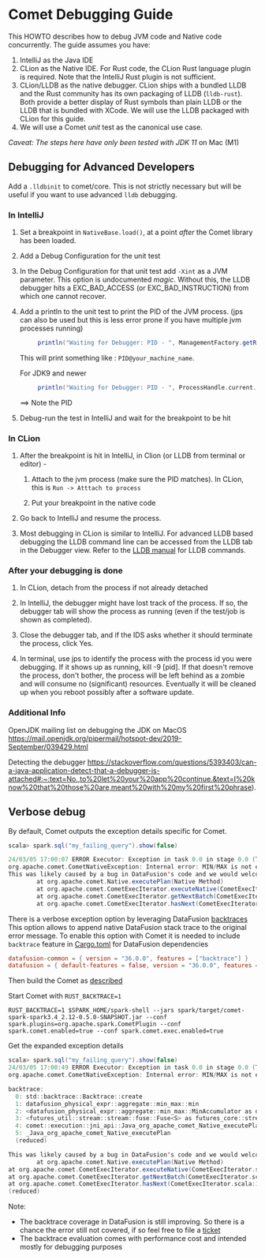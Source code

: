 <!--
Licensed to the Apache Software Foundation (ASF) under one
or more contributor license agreements.  See the NOTICE file
distributed with this work for additional information
regarding copyright ownership.  The ASF licenses this file
to you under the Apache License, Version 2.0 (the
"License"); you may not use this file except in compliance
with the License.  You may obtain a copy of the License at

  http://www.apache.org/licenses/LICENSE-2.0

Unless required by applicable law or agreed to in writing,
software distributed under the License is distributed on an
"AS IS" BASIS, WITHOUT WARRANTIES OR CONDITIONS OF ANY
KIND, either express or implied.  See the License for the
specific language governing permissions and limitations
under the License.
-->

# Comet Debugging Guide

This HOWTO describes how to debug JVM code and Native code concurrently. The guide assumes you have:

1. IntelliJ as the Java IDE
2. CLion as the Native IDE. For Rust code, the CLion Rust language plugin is required. Note that the
   IntelliJ Rust plugin is not sufficient.
3. CLion/LLDB as the native debugger. CLion ships with a bundled LLDB and the Rust community has
   its own packaging of LLDB (`lldb-rust`). Both provide a better display of Rust symbols than plain
   LLDB or the LLDB that is bundled with XCode. We will use the LLDB packaged with CLion for this guide.
4. We will use a Comet _unit_ test as the canonical use case.

_Caveat: The steps here have only been tested with JDK 11_ on Mac (M1)

## Debugging for Advanced Developers

Add a `.lldbinit` to comet/core. This is not strictly necessary but will be useful if you want to
use advanced `lldb` debugging.

### In IntelliJ

1. Set a breakpoint in `NativeBase.load()`, at a point _after_ the Comet library has been loaded.

1. Add a Debug Configuration for the unit test

1. In the Debug Configuration for that unit test add `-Xint` as a JVM parameter. This option is
   undocumented _magic_. Without this, the LLDB debugger hits a EXC_BAD_ACCESS (or EXC_BAD_INSTRUCTION) from
   which one cannot recover.

1. Add a println to the unit test to print the PID of the JVM process. (jps can also be used but this is less error prone if you have multiple jvm processes running)

   ```scala
        println("Waiting for Debugger: PID - ", ManagementFactory.getRuntimeMXBean().getName())
   ```

   This will print something like : `PID@your_machine_name`.

   For JDK9 and newer

   ```scala
        println("Waiting for Debugger: PID - ", ProcessHandle.current.pid)
   ```

   ==> Note the PID

1. Debug-run the test in IntelliJ and wait for the breakpoint to be hit

### In CLion

1. After the breakpoint is hit in IntelliJ, in Clion (or LLDB from terminal or editor) -

   1. Attach to the jvm process (make sure the PID matches). In CLion, this is `Run -> Atttach to process`

   1. Put your breakpoint in the native code

1. Go back to IntelliJ and resume the process.

1. Most debugging in CLion is similar to IntelliJ. For advanced LLDB based debugging the LLDB command line can be accessed from the LLDB tab in the Debugger view. Refer to the [LLDB manual](https://lldb.llvm.org/use/tutorial.html) for LLDB commands.

### After your debugging is done

1. In CLion, detach from the process if not already detached

2. In IntelliJ, the debugger might have lost track of the process. If so, the debugger tab
   will show the process as running (even if the test/job is shown as completed).

3. Close the debugger tab, and if the IDS asks whether it should terminate the process,
   click Yes.

4. In terminal, use jps to identify the process with the process id you were debugging. If
   it shows up as running, kill -9 [pid]. If that doesn't remove the process, don't bother,
   the process will be left behind as a zombie and will consume no (significant) resources.
   Eventually it will be cleaned up when you reboot possibly after a software update.

### Additional Info

OpenJDK mailing list on debugging the JDK on MacOS
<https://mail.openjdk.org/pipermail/hotspot-dev/2019-September/039429.html>

Detecting the debugger
<https://stackoverflow.com/questions/5393403/can-a-java-application-detect-that-a-debugger-is-attached#:~:text=No.,to%20let%20your%20app%20continue.&text=I%20know%20that%20those%20are,meant%20with%20my%20first%20phrase>).

## Verbose debug

By default, Comet outputs the exception details specific for Comet.

```scala
scala> spark.sql("my_failing_query").show(false)

24/03/05 17:00:07 ERROR Executor: Exception in task 0.0 in stage 0.0 (TID 0)/ 1]
org.apache.comet.CometNativeException: Internal error: MIN/MAX is not expected to receive scalars of incompatible types (Date32("NULL"), Int32(15901)).
This was likely caused by a bug in DataFusion's code and we would welcome that you file an bug report in our issue tracker
        at org.apache.comet.Native.executePlan(Native Method)
        at org.apache.comet.CometExecIterator.executeNative(CometExecIterator.scala:65)
        at org.apache.comet.CometExecIterator.getNextBatch(CometExecIterator.scala:111)
        at org.apache.comet.CometExecIterator.hasNext(CometExecIterator.scala:126)

```

There is a verbose exception option by leveraging DataFusion [backtraces](https://arrow.apache.org/datafusion/user-guide/example-usage.html#enable-backtraces)
This option allows to append native DataFusion stack trace to the original error message.
To enable this option with Comet it is needed to include `backtrace` feature in [Cargo.toml](https://github.com/apache/arrow-datafusion-comet/blob/main/core/Cargo.toml) for DataFusion dependencies

```toml
datafusion-common = { version = "36.0.0", features = ["backtrace"] }
datafusion = { default-features = false, version = "36.0.0", features = ["unicode_expressions", "backtrace"] }
```

Then build the Comet as [described](https://github.com/apache/arrow-datafusion-comet/blob/main/README.md#getting-started)

Start Comet with `RUST_BACKTRACE=1`

```console
RUST_BACKTRACE=1 $SPARK_HOME/spark-shell --jars spark/target/comet-spark-spark3.4_2.12-0.5.0-SNAPSHOT.jar --conf spark.plugins=org.apache.spark.CometPlugin --conf spark.comet.enabled=true --conf spark.comet.exec.enabled=true
```

Get the expanded exception details

```scala
scala> spark.sql("my_failing_query").show(false)
24/03/05 17:00:49 ERROR Executor: Exception in task 0.0 in stage 0.0 (TID 0)
org.apache.comet.CometNativeException: Internal error: MIN/MAX is not expected to receive scalars of incompatible types (Date32("NULL"), Int32(15901))

backtrace:
  0: std::backtrace::Backtrace::create
  1: datafusion_physical_expr::aggregate::min_max::min
  2: <datafusion_physical_expr::aggregate::min_max::MinAccumulator as datafusion_expr::accumulator::Accumulator>::update_batch
  3: <futures_util::stream::stream::fuse::Fuse<S> as futures_core::stream::Stream>::poll_next
  4: comet::execution::jni_api::Java_org_apache_comet_Native_executePlan::{{closure}}
  5: _Java_org_apache_comet_Native_executePlan
  (reduced)

This was likely caused by a bug in DataFusion's code and we would welcome that you file an bug report in our issue tracker
        at org.apache.comet.Native.executePlan(Native Method)
at org.apache.comet.CometExecIterator.executeNative(CometExecIterator.scala:65)
at org.apache.comet.CometExecIterator.getNextBatch(CometExecIterator.scala:111)
at org.apache.comet.CometExecIterator.hasNext(CometExecIterator.scala:126)
(reduced)

```

Note:

- The backtrace coverage in DataFusion is still improving. So there is a chance the error still not covered, if so feel free to file a [ticket](https://github.com/apache/arrow-datafusion/issues)
- The backtrace evaluation comes with performance cost and intended mostly for debugging purposes
